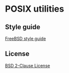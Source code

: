 # POSIX utilities


## Style guide
[FreeBSD style guide](https://www.freebsd.org/cgi/man.cgi?query=style&sektion=9&manpath=FreeBSD+13.0-RELEASE+and+Ports)

## License
[BSD 2-Clause License](./LICENSE)

